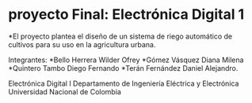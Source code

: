# proyecto Final: Electrónica Digital 1

*El proyecto plantea el diseño de un sistema de riego automático de cultivos para su uso en la agricultura urbana. 

Integrantes: 
*Bello Herrera Wilder Ofrey
*Gómez Vásquez Diana Milena 
*Quintero Tambo Diego Fernando 
*Terán Fernández Daniel Alejandro.




Electrónica Digital I
Departamento de Ingeniería Eléctrica y Electrónica
Universidad Nacional de Colombia
